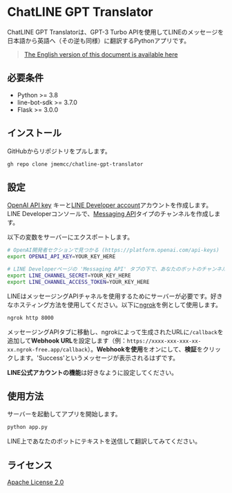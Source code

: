 # ChatLINE GPT Translator

ChatLINE GPT Translatorは、GPT-3 Turbo APIを使用してLINEのメッセージを日本語から英語へ（その逆も同様）に翻訳するPythonアプリです。

> [The English version of this document is available here](https://github.com/jmemcc/chatline-gpt-translator/blob/master/README.md)

## 必要条件

- Python >= 3.8
- line-bot-sdk >= 3.7.0
- Flask >= 3.0.0

## インストール

GitHubからリポジトリをプルします。

```bash
gh repo clone jmemcc/chatline-gpt-translator
```

## 設定
[OpenAI API key](https://platform.openai.com/api-keys) キーと[LINE Developer account](https://developers.line.biz/jp/)アカウントを作成します。LINE Developerコンソールで、[Messaging API](https://developers.line.biz/en/services/messaging-api/)タイプのチャンネルを作成します。

以下の変数をサーバーにエクスポートします。

```bash
# OpenAI開発者セクションで見つかる (https://platform.openai.com/api-keys)
export OPENAI_API_KEY=YOUR_KEY_HERE

# LINE Developerページの 'Messaging API' タブの下で、あなたのボットのチャンネルのために見つかる (https://developers.line.biz/console/channel/YOUR_CHANNEL_ID/messaging-api)
export LINE_CHANNEL_SECRET=YOUR_KEY_HERE
export LINE_CHANNEL_ACCESS_TOKEN=YOUR_KEY_HERE
```

LINEはメッセージングAPIチャネルを使用するためにサーバーが必要です。好きなホスティング方法を使用してください。以下に[ngrok](https://ngrok.com/)を例として使用します。


```bash
ngrok http 8000
```

メッセージングAPIタブに移動し、ngrokによって生成されたURLに`/callback`を追加して**Webhook URL**を設定します（例：`https://xxxx-xxx-xxx-xx-xx.ngrok-free.app/callback`）。**Webhookを使用**をオンにして、**検証**をクリックします。'Success'というメッセージが表示されるはずです。

**LINE公式アカウントの機能**は好きなように設定してください。


## 使用方法

サーバーを起動してアプリを開始します。

```bash
python app.py
```

LINE上であなたのボットにテキストを送信して翻訳してみてください。

## ライセンス

[Apache License 2.0](https://choosealicense.com/licenses/apache-2.0/)